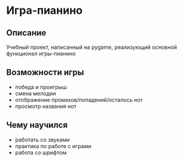 # Игра-пианино
## Описание
Учебный проект, написанный на pygame, реализующий основной функционал игры-пианино
## Возможности игры
- победа и проигрыш
- смена мелодии
- отображение промахов/попадений/осталось нот
- просмотр названия нот
## Чему научился

- работать со звуками
- практика по работе с играми
- работа со шрифтом


